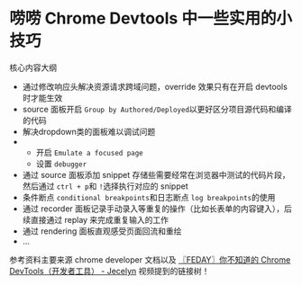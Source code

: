 # 唠唠 Chrome Devtools 中一些实用的小技巧

核心内容大纲

- 通过修改响应头解决资源请求跨域问题，override 效果只有在开启 devtools 时才能生效
- source 面板开启 `Group by Authored/Deployed`以更好区分项目源代码和编译的代码
- 解决dropdown类的面板难以调试问题
- - 开启 `Emulate a focused page`
  - 设置 `debugger`
- 通过 source 面板添加 snippet 存储些需要经常在浏览器中测试的代码片段，然后通过 `ctrl + p`和 `!`选择执行对应的 snippet
- 条件断点 `conditional breakpoints`和日志断点 `log breakpoints`的使用
- 通过 recorder 面板记录手动录入等重复的操作（比如长表单的内容键入），后续直接通过 replay 来完成重复输入的工作
- 通过 rendering 面板直观感受页面回流和重绘
- ...

参考资料主要来源 chrome developer 文档以及 [〖FEDAY〗你不知道的 Chrome DevTools（开发者工具） - Jecelyn](https://www.bilibili.com/video/BV1mG411i7f2/?spm_id_from=333.788&vd_source=ad5cc68ae8a67158e89a325e5f74aa53) 视频提到的链接树！

